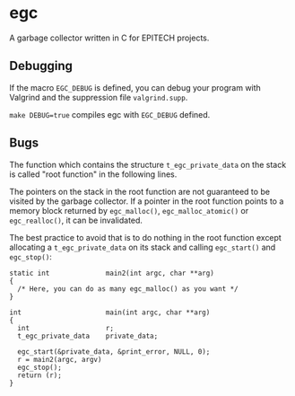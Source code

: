 # egc

A garbage collector written in C for EPITECH projects.

## Debugging

If the macro `EGC_DEBUG` is defined, you can debug your program
with Valgrind and the suppression file `valgrind.supp`.

`make DEBUG=true` compiles egc with `EGC_DEBUG` defined.

## Bugs

The function which contains the structure `t_egc_private_data` on
the stack is called "root function" in the following lines.

The pointers on the stack in the root function are not guaranteed
to be visited by the garbage collector. If a pointer in the root
function points to a memory block returned by `egc_malloc()`,
`egc_malloc_atomic()` or `egc_realloc()`, it can be invalidated.

The best practice to avoid that is to do nothing in the root
function except allocating a `t_egc_private_data` on its stack and
calling `egc_start()` and `egc_stop()`:

    static int              main2(int argc, char **arg)
    {
      /* Here, you can do as many egc_malloc() as you want */
    }

    int                     main(int argc, char **arg)
    {
      int                   r;
      t_egc_private_data    private_data;

      egc_start(&private_data, &print_error, NULL, 0);
      r = main2(argc, argv)
      egc_stop();
      return (r);
    }
